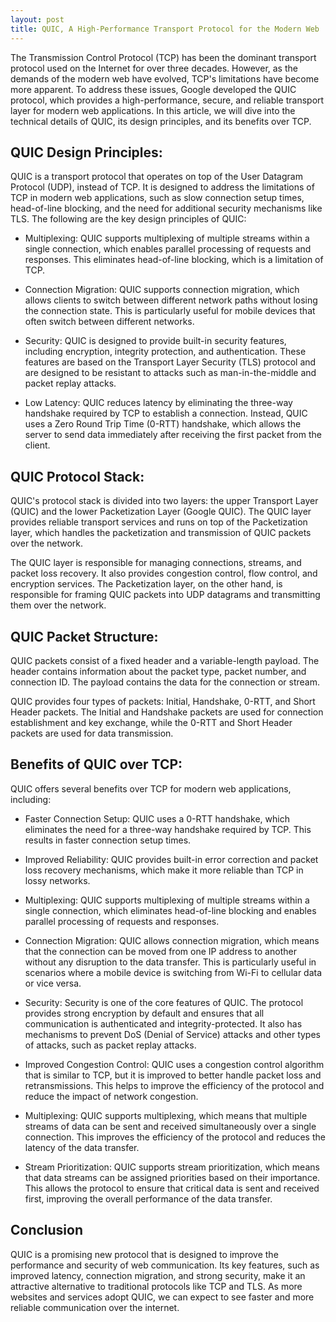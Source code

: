```yaml
---
layout: post
title: QUIC, A High-Performance Transport Protocol for the Modern Web
---
```


The Transmission Control Protocol (TCP) has been the dominant transport protocol used on the Internet for over three decades. However, as the demands of the modern web have evolved, TCP's limitations have become more apparent. To address these issues, Google developed the QUIC protocol, which provides a high-performance, secure, and reliable transport layer for modern web applications. In this article, we will dive into the technical details of QUIC, its design principles, and its benefits over TCP.

## QUIC Design Principles:
QUIC is a transport protocol that operates on top of the User Datagram Protocol (UDP), instead of TCP. It is designed to address the limitations of TCP in modern web applications, such as slow connection setup times, head-of-line blocking, and the need for additional security mechanisms like TLS. The following are the key design principles of QUIC:

- Multiplexing: QUIC supports multiplexing of multiple streams within a single connection, which enables parallel processing of requests and responses. This eliminates head-of-line blocking, which is a limitation of TCP.

- Connection Migration: QUIC supports connection migration, which allows clients to switch between different network paths without losing the connection state. This is particularly useful for mobile devices that often switch between different networks.

- Security: QUIC is designed to provide built-in security features, including encryption, integrity protection, and authentication. These features are based on the Transport Layer Security (TLS) protocol and are designed to be resistant to attacks such as man-in-the-middle and packet replay attacks.

- Low Latency: QUIC reduces latency by eliminating the three-way handshake required by TCP to establish a connection. Instead, QUIC uses a Zero Round Trip Time (0-RTT) handshake, which allows the server to send data immediately after receiving the first packet from the client.

## QUIC Protocol Stack:
QUIC's protocol stack is divided into two layers: the upper Transport Layer (QUIC) and the lower Packetization Layer (Google QUIC). The QUIC layer provides reliable transport services and runs on top of the Packetization layer, which handles the packetization and transmission of QUIC packets over the network.

The QUIC layer is responsible for managing connections, streams, and packet loss recovery. It also provides congestion control, flow control, and encryption services. The Packetization layer, on the other hand, is responsible for framing QUIC packets into UDP datagrams and transmitting them over the network.

## QUIC Packet Structure:
QUIC packets consist of a fixed header and a variable-length payload. The header contains information about the packet type, packet number, and connection ID. The payload contains the data for the connection or stream.

QUIC provides four types of packets: Initial, Handshake, 0-RTT, and Short Header packets. The Initial and Handshake packets are used for connection establishment and key exchange, while the 0-RTT and Short Header packets are used for data transmission.

## Benefits of QUIC over TCP:
QUIC offers several benefits over TCP for modern web applications, including:

- Faster Connection Setup: QUIC uses a 0-RTT handshake, which eliminates the need for a three-way handshake required by TCP. This results in faster connection setup times.

- Improved Reliability: QUIC provides built-in error correction and packet loss recovery mechanisms, which make it more reliable than TCP in lossy networks.

- Multiplexing: QUIC supports multiplexing of multiple streams within a single connection, which eliminates head-of-line blocking and enables parallel processing of requests and responses.

- Connection Migration:
QUIC allows connection migration, which means that the connection can be moved from one IP address to another without any disruption to the data transfer. This is particularly useful in scenarios where a mobile device is switching from Wi-Fi to cellular data or vice versa.

- Security:
Security is one of the core features of QUIC. The protocol provides strong encryption by default and ensures that all communication is authenticated and integrity-protected. It also has mechanisms to prevent DoS (Denial of Service) attacks and other types of attacks, such as packet replay attacks.

- Improved Congestion Control:
QUIC uses a congestion control algorithm that is similar to TCP, but it is improved to better handle packet loss and retransmissions. This helps to improve the efficiency of the protocol and reduce the impact of network congestion.

- Multiplexing:
QUIC supports multiplexing, which means that multiple streams of data can be sent and received simultaneously over a single connection. This improves the efficiency of the protocol and reduces the latency of the data transfer.

- Stream Prioritization:
QUIC supports stream prioritization, which means that data streams can be assigned priorities based on their importance. This allows the protocol to ensure that critical data is sent and received first, improving the overall performance of the data transfer.

## Conclusion
QUIC is a promising new protocol that is designed to improve the performance and security of web communication. Its key features, such as improved latency, connection migration, and strong security, make it an attractive alternative to traditional protocols like TCP and TLS. As more websites and services adopt QUIC, we can expect to see faster and more reliable communication over the internet.
